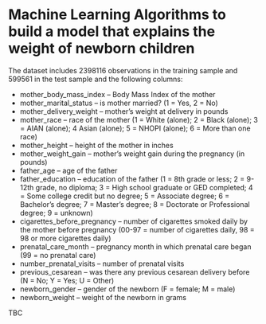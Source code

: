 # Machine Learning Algorithms to build a model that explains the weight of newborn children
The dataset includes 2398116 observations in the training sample and 599561 in the test sample and the following columns:
* mother_body_mass_index – Body Mass Index of the mother
* mother_marital_status – is mother married? (1 = Yes, 2 = No)
* mother_delivery_weight – mother’s weight at delivery in pounds
* mother_race – race of the mother (1 = White (alone); 2 = Black (alone); 3 = AIAN (alone); 4 Asian (alone); 5 = NHOPI (alone); 6 = More than one race)
* mother_height – height of the mother in inches
* mother_weight_gain – mother’s weight gain during the pregnancy (in pounds)
* father_age – age of the father
* father_education – education of the father (1 = 8th grade or less; 2 = 9-12th grade, no diploma; 3 = High school graduate or GED completed; 4 = Some college credit but no degree; 5 = Associate degree; 6 = Bachelor’s degree; 7 = Master’s degree; 8 = Doctorate or Professional degree; 9 = unknown)
* cigarettes_before_pregnancy – number of cigarettes smoked daily by the mother before pregnancy (00-97 = number of cigarettes daily, 98 = 98 or more cigarettes daily)
* prenatal_care_month – pregnancy month in which prenatal care began (99 = no prenatal care)
* number_prenatal_visits – number of prenatal visits
* previous_cesarean – was there any previous cesarean delivery before (N = No; Y = Yes; U = Other)
* newborn_gender – gender of the newborn (F = female; M = male)
* newborn_weight – weight of the newborn in grams

TBC
